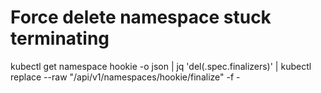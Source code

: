 # Force delete namespace stuck terminating
kubectl get namespace hookie -o json | jq 'del(.spec.finalizers)' | kubectl replace --raw "/api/v1/namespaces/hookie/finalize" -f -
